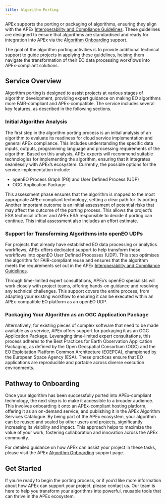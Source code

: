```yaml
---
title: Algorithm Porting
---
```


APEx supports the porting or packaging of algorithms, ensuring they align with the
APEx [Interoperability and Compliance Guidelines](../interoperability/index.md). These guidelines are designed to ensure
that algorithms are standardised and ready for integration into APEx via the [Algorithm Onboarding](onboarding.md)
support.

The goal of the algorithm porting activities is to provide additional technical support to guide projects in applying
these guidelines, helping them navigate the transformation of their EO data processing workflows into APEx-compliant
solutions.

## Service Overview

Algorithm porting is designed to assist projects at various stages of algorithm development, providing expert guidance
on making EO algorithms more FAIR-compliant and APEx-compatible. The service includes several key features, as described
in the following sections.

### Initial Algorithm Analysis

The first step in the algorithm porting process is an initial analysis of an algorithm to evaluate its readiness for
cloud service implementation and general APEx compliance. This includes understanding the specific data inputs, outputs,
programming language and processing requirements of the algorithm. Based on this analysis, APEx experts will recommend
suitable technologies for implementing the algorithm, ensuring that it integrates seamlessly with APEx’s ecosystem.
Currently, the possible options for the service implementation include:

* openEO Process Graph (PG) and User Defined Process (UDP)
* OGC Application Package

This assessment phase ensures that the algorithm is mapped to the most appropriate APEx-compliant technology, setting a
clear path for its porting. Another important outcome is an initial assessment of potential risks that may affect the
outcome of the porting process. This allows the project’s ESA technical officer and APEx ESA responsible to decide if
porting can continue. This initial assessment also includes an effort estimate.

### Support for Transforming Algorithms into openEO UDPs

For projects that already have established EO data processing or analytics workflows, APEx offers dedicated support to
help transform these workflows into openEO User Defined Processes (UDP). This step optimises the algorithm for
FAIR-compliant reuse and ensures that the algorithm meets the requirements set out in the
APEx [Interoperability and Compliance Guidelines](../interoperability/index.md).

Through time-limited expert consultations, APEx’s openEO specialists will work closely with project teams, offering
hands-on guidance and resolving any technical challenges. This support covers the entire process, from adapting your
existing workflow to ensuring it can be executed within an APEx-compatible EO platform as an openEO UDP.

### Packaging Your Algorithm as an OGC Application Package

Alternatively, for existing pieces of complex software that need to be made available as a service, APEx offers support
for packaging it as an OGC Application Package. Leveraging time-limited expert consultations, this process adheres to
the Best Practices for Earth Observation Application Packaging, as defined by the Open Geospatial Consortium (OGC) and
the EO Exploitation Platform Common Architecture (EOEPCA), championed by the European Space Agency (ESA). These
practices ensure that EO applications are reproducible and portable across diverse execution environments.

## Pathway to Onboarding

Once your algorithm has been successfully ported into APEx-compliant technology, the next step is to make it accessible
to a broader audience. This involves onboarding it onto an APEx-compliant hosting platform, offering it as an on-demand
service, and publishing it in the APEx Algorithm Services Catalogue. By being part of the APEx ecosystem, your algorithm
can be reused and scaled by other users and projects, significantly increasing its visibility and impact. This approach
helps to maximize the value of your work, fostering collaboration and innovation across the APEx community.

For detailed guidance on how APEx can assist your project in these tasks, please visit the
APEx [Algorithm Onboarding](onboarding.md) support page.

## Get Started

If you’re ready to begin the porting process, or if you’d like more information about how APEx can support your project,
please contact us. Our team is here to help you transform your algorithms into powerful, reusable
tools that can thrive in the APEx ecosystem.
